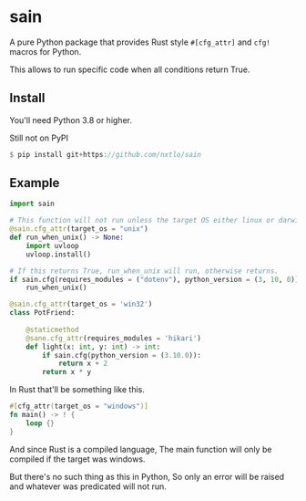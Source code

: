 # sain
A pure Python package that provides Rust style `#[cfg_attr]` and `cfg!` macros for Python.

This allows to run specific code when all conditions return True.

## Install
You'll need Python 3.8 or higher.

Still not on PyPI
```rs
$ pip install git+https://github.com/nxtlo/sain
```

## Example
```py
import sain

# This function will not run unless the target OS either linux or darwin.
@sain.cfg_attr(target_os = "unix")
def run_when_unix() -> None:
    import uvloop
    uvloop.install()

# If this returns True, run_when_unix will run, otherwise returns.
if sain.cfg(requires_modules = ("dotenv"), python_version = (3, 10, 0)):
    run_when_unix()

@sain.cfg_attr(target_os = 'win32')
class PotFriend:
    
    @staticmethod
    @sane.cfg_attr(requires_modules = 'hikari')
    def light(x: int, y: int) -> int:
        if sain.cfg(python_version = (3.10.0)):
            return x + 2
        return x * y
```

In Rust that'll be something like this.

```rs
#[cfg_attr(target_os = "windows")]
fn main() -> ! {
    loop {}
}
```

And since Rust is a compiled language, The main function will only be compiled if the target was windows.

But there's no such thing as this in Python, So only an error will be raised and whatever was predicated will not run.
